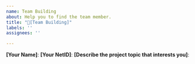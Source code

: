 ```yaml
---
name: Team Building
about: Help you to find the team member.
title: "👥[Team Building]"
labels: ''
assignees: ''

---
```


**[Your Name]**:
**[Your NetID]**:
**[Describe the project topic that interests you]**:
